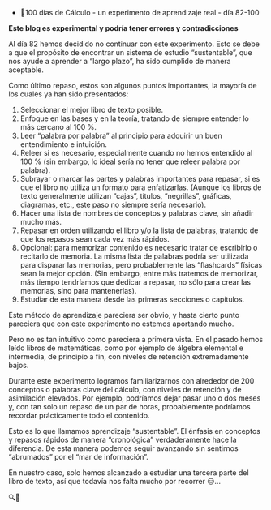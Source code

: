 * 🔢100 días de Cálculo - un experimento de aprendizaje real - día 82-100

**Este blog es experimental y podría tener errores y contradicciones**

Al día 82 hemos decidido no continuar con este experimento. Esto se debe a que el propósito de encontrar un sistema de estudio “sustentable”, que nos ayude a aprender a “largo plazo”, ha sido cumplido de manera aceptable.

Como último repaso, estos son algunos puntos importantes, la mayoría de los cuales ya han sido presentados:

1. Seleccionar el mejor libro de texto posible.
2. Enfoque en las bases y en la teoría, tratando de siempre entender lo más cercano al 100 %.
3. Leer “palabra por palabra” al principio para adquirir un buen entendimiento e intuición.
4. Releer si es necesario, especialmente cuando no hemos entendido al 100 % (sin embargo, lo ideal sería no tener que releer palabra por palabra).
5. Subrayar o marcar las partes y palabras importantes para repasar, si es que el libro no utiliza un formato para enfatizarlas. (Aunque los libros de texto generalmente utilizan “cajas”, títulos, “negrillas”, gráficas, diagramas, etc., este paso no siempre sería necesario).
6. Hacer una lista de nombres de conceptos y palabras clave, sin añadir mucho más.
7. Repasar en orden utilizando el libro y/o la lista de palabras, tratando de que los repasos sean cada vez más rápidos.
8. Opcional: para memorizar contenido es necesario tratar de escribirlo o recitarlo de memoria. La misma lista de palabras podría ser utilizada para disparar las memorias, pero probablemente las “flashcards” físicas sean la mejor opción. (Sin embargo, entre más tratemos de memorizar, más tiempo tendríamos que dedicar a repasar, no sólo para crear las memorias, sino para mantenerlas).
9. Estudiar de esta manera desde las primeras secciones o capítulos.

Este método de aprendizaje pareciera ser obvio, y hasta cierto punto pareciera que con este experimento no estemos aportando mucho.

Pero no es tan intuitivo como pareciera a primera vista. En el pasado hemos leído libros de matemáticas, como por ejemplo de álgebra elemental e intermedia, de principio a fin, con niveles de retención extremadamente bajos.

Durante este experimento logramos familiarizarnos con alrededor de 200 conceptos o palabras clave del cálculo, con niveles de retención y de asimilación elevados. Por ejemplo, podríamos dejar pasar uno o dos meses y, con tan solo un repaso de un par de horas, probablemente podríamos recordar prácticamente todo el contenido.

Esto es lo que llamamos aprendizaje “sustentable”. El énfasis en conceptos y repasos rápidos de manera “cronológica” verdaderamente hace la diferencia. De esta manera podemos seguir avanzando sin sentirnos “abrumados” por el “mar de información”.

En nuestro caso, solo hemos alcanzado a estudiar una tercera parte del libro de texto, así que todavía nos falta mucho por recorrer 😑…

🔍🐢
